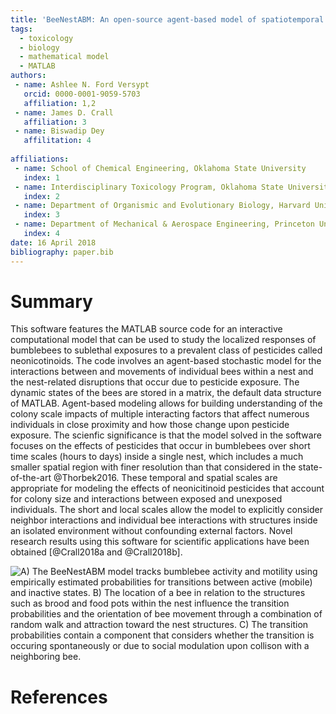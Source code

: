 ```yaml
---
title: 'BeeNestABM: An open-source agent-based model of spatiotemporal distribution of bumblebees in nests'
tags:
  - toxicology
  - biology
  - mathematical model
  - MATLAB
authors:
 - name: Ashlee N. Ford Versypt
   orcid: 0000-0001-9059-5703
   affiliation: 1,2
 - name: James D. Crall
   affiliation: 3
 - name: Biswadip Dey
   affilitation: 4
   
affiliations:
 - name: School of Chemical Engineering, Oklahoma State University
   index: 1
 - name: Interdisciplinary Toxicology Program, Oklahoma State University
   index: 2  
 - name: Department of Organismic and Evolutionary Biology, Harvard University
   index: 3 
 - name: Department of Mechanical & Aerospace Engineering, Princeton University
   index: 4  
date: 16 April 2018
bibliography: paper.bib
---
```


# Summary

This software features the MATLAB source code for an interactive computational model that can be used to study the localized responses 
of bumblebees to sublethal exposures to a prevalent class of pesticides called neonicotinoids. The code involves an agent-based stochastic model for the interactions between 
and movements of individual bees within a nest and the nest-related disruptions that occur due to pesticide exposure. The dynamic states of the bees are stored in a matrix, the default data structure 
of MATLAB. Agent-based modeling allows for building understanding of the colony scale impacts of multiple interacting factors that affect numerous individuals in close proximity and how those change upon pesticide exposure. The scienfic significance is that the model solved in the software focuses 
on the effects of pesticides that occur in bumblebees over short time scales (hours to days) inside a single nest, which includes a much 
smaller spatial region with finer resolution than that considered in the state-of-the-art
@Thorbek2016. These temporal and spatial scales are appropriate for modeling the effects of 
neonicitinoid pesticides that account for colony size and interactions between exposed and unexposed individuals. The short and local scales allow the model to explicitly consider neighbor interactions and individual bee interactions with structures inside an isolated
environment without confounding external factors. Novel research results using this software for scientific applications have been obtained [@Crall2018a and @Crall2018b].

![A) The BeeNestABM model tracks bumblebee activity and motility using empirically estimated probabilities for transitions between active (mobile) and inactive states. B) The location of a bee in relation to the structures such as brood and food pots within the nest influence the transition probabilities and the orientation of bee movement through a combination of random walk and attraction toward the nest structures. C) The transition probabilities contain a component that considers whether the transition is occuring spontaneously or due to social modulation upon collison with a neighboring bee.](BeeNestABMtransitions.png)

# References
